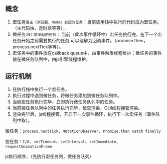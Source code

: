 <!--
 * @Author: matiastang
 * @Date: 2022-07-18 10:30:01
 * @LastEditors: matiastang
 * @LastEditTime: 2022-07-18 10:35:11
 * @FilePath: /matias-javaScript/md/js宏微任务.md
 * @Description: 
-->
## 概念

1. 宏任务`宿主（浏览器、Node）发起的任务`：当前调用栈中执行的代码成为宏任务。（主代码快，定时器等等）。 
2. 微任务`JS引擎发起的任务`： 当前（此次事件循环中）宏任务执行完，在下一个宏任务开始之前需要执行的任务,可以理解为回调事件。（promise.then，proness.nextTick等等）。 
3. 宏任务中的事件放在callback queue中，由事件触发线程维护；微任务的事件放在微任务队列中，由js引擎线程维护。

## 运行机制

1. 在执行栈中执行一个宏任务。 
2. 执行过程中遇到微任务，将微任务添加到微任务队列中。
3. 当前宏任务执行完毕，立即执行微任务队列中的任务。 
4. 当前微任务队列中的任务执行完毕，检查渲染，GUI线程接管渲染。 
5. 渲染完毕后，js线程接管，开启下一次事件循环，执行下一次宏任务（事件队列中取）。

微任务：`process.nextTick`、`MutationObserver`、`Promise.then catch finally`

宏任务：`I/O`、`setTimeout`、`setInterval`、`setImmediate`、`requestAnimationFrame`

js执行顺序，（先执行宏任务列，微任务队列）